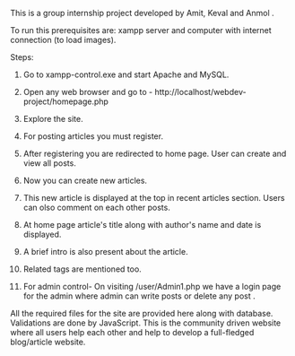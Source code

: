 This is a group internship project developed by Amit, Keval and Anmol .

To run this prerequisites are: xampp server and computer with internet connection (to load images).

Steps:
1. Go to xampp-control.exe and start Apache and MySQL.

2. Open any web browser and go to - http://localhost/webdev-project/homepage.php

3. Explore the site.

4. For posting articles you must register.

5. After registering you are redirected to home page. User can create and view all posts.

6. Now you can create new articles.

7. This new article is displayed at the top in recent articles section. Users can olso comment on each other posts.

8. At home page article's title along with author's name and date is displayed.

9. A brief intro is also present about the article.

10. Related tags are mentioned too.

11. For admin control- On visiting /user/Admin1.php we have a login page for the admin where admin can write posts or delete any post .

All the required files for the site are provided here along with database.
Validations are done by JavaScript.
This is the community driven website where all users help each other and help to develop a full-fledged blog/article website.
